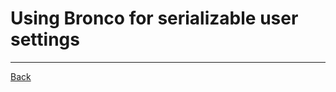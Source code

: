 # Using Bronco for serializable user settings

---

[Back](https://github.com/Anders-H/BroncoSettingsParser/blob/main/README.md)